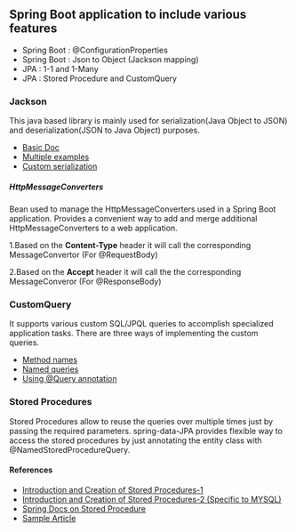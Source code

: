 ## Spring Boot application to include various features

* Spring Boot : @ConfigurationProperties
* Spring Boot : Json to Object (Jackson mapping)
* JPA : 1-1 and 1-Many
* JPA : Stored Procedure and CustomQuery

### Jackson

This java based library is mainly used for serialization(Java Object to JSON) and deserialization(JSON to Java Object) purposes.

* [Basic Doc](https://www.tutorialspoint.com/jackson/jackson_first_application.htm)
* [Multiple examples](http://tutorials.jenkov.com/java-json/jackson-objectmapper.html#read-object-from-json-reader)
* [Custom serialization](https://www.rainerhahnekamp.com/en/spring-mvc-json-serialization/)

##### HttpMessageConverters

Bean used to manage the HttpMessageConverters used in a Spring Boot application. Provides a convenient way to add and merge additional HttpMessageConverters to a web application.

1.Based on the **Content-Type** header it will call the corresponding MessageConvertor (For @RequestBody)

2.Based on the **Accept** header it will call the the corresponding MessageConveror (For @ResponseBody) 


### CustomQuery

It supports various custom SQL/JPQL queries to accomplish specialized application tasks. There are three ways of implementing the custom queries.
		
	
* [Method names](https://www.petrikainulainen.net/programming/spring-framework/spring-data-jpa-tutorial-creating-database-queries-from-method-names/)
* [Named queries](https://www.petrikainulainen.net/programming/spring-framework/spring-data-jpa-tutorial-creating-database-queries-with-named-queries/)
* [Using @Query annotation](https://www.petrikainulainen.net/programming/spring-framework/spring-data-jpa-tutorial-creating-database-queries-with-the-query-annotation/)
	
	
### Stored Procedures

Stored Procedures allow to reuse the queries over multiple times just by passing the required parameters. spring-data-JPA provides flexible way to access the stored procedures by just annotating the entity class with @NamedStoredProcedureQuery.

#### References

* [Introduction and Creation of Stored Procedures-1](https://www.mssqltips.com/sqlservertutorial/160/sql-server-stored-procedure-tutorial/)
* [Introduction and Creation of Stored Procedures-2 (Specific to MYSQL)](http://www.mysqltutorial.org/getting-started-with-mysql-stored-procedures.aspx)
* [Spring Docs on Stored Procedure](https://docs.spring.io/spring-data/jpa/docs/current/reference/html/#jpa.stored-procedures) 
* [Sample Article](https://dzone.com/articles/calling-stored-procedures-from-spring-data-jpa)